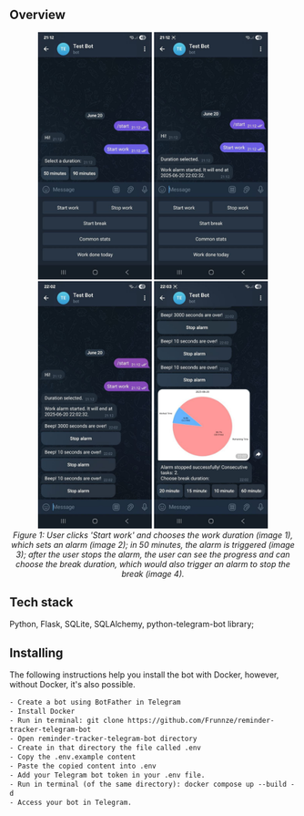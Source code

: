 ## Overview
<p align="center">
  <img src="assets/img1.jpg" alt="Description" width="200"/>
  <img src="assets/img2.jpg" alt="Description" width="200"/>
  <img src="assets/img3.jpg" alt="Description" width="200"/>
  <img src="assets/img4.jpg" alt="Description" width="200"/>
  <br/>
  <em>Figure 1: User clicks 'Start work' and chooses the work duration (image 1), which sets an alarm (image 2); in 50 minutes, the alarm is triggered (image 3); after the user stops the alarm, the user can see the progress and can choose the break duration, which would also trigger an alarm to stop the break (image 4). </em>
</p>


## Tech stack
Python, Flask, SQLite, SQLAlchemy, python-telegram-bot library;

## Installing
The following instructions help you install the bot with Docker, however, without Docker, it's also possible.

```
- Create a bot using BotFather in Telegram
- Install Docker
- Run in terminal: git clone https://github.com/Frunnze/reminder-tracker-telegram-bot
- Open reminder-tracker-telegram-bot directory
- Create in that directory the file called .env
- Copy the .env.example content
- Paste the copied content into .env
- Add your Telegram bot token in your .env file.
- Run in terminal (of the same directory): docker compose up --build -d
- Access your bot in Telegram.
```